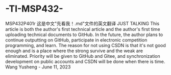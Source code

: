 # -TI-MSP432-
MSP432P401r
这是中文"先看我！.md"文件的英文翻译
JUST  TALKING
  This article is both the author's first technical article and the author's first time uploading technical documents to GitHub.
In the future, the author plans to continue outputting on GitHub, participate in electronic competition programming, and learn.
The reason for not using CSDN is that it's not good enough and is a place where the strong survive and the weak are eliminated.
Priority will be given to GitHub and Gitee, and synchronization development on public accounts and CSDN will be done when there is time.
Wang Yusheng - June 11, 2023
